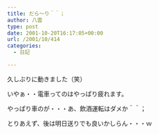 ```yaml
---
title: だら～り＾＾；
author: 八雲
type: post
date: 2001-10-20T16:17:05+00:00
url: /2001/10/414
categories:
  - 日記

---
```

久しぶりに動きました（笑）
  
いやぁ・・電車ってのはやっぱり疲れます。
  
やっぱり車のが・・・あ、飲酒運転はダメか＾＾；

とりあえず、後は明日送りでも良いかしらん・・・ｗ